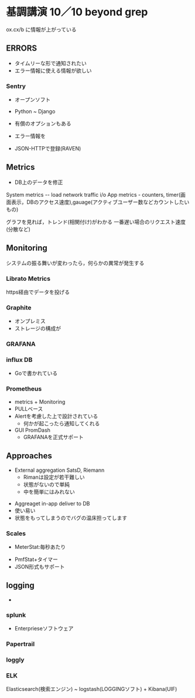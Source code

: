 # 基調講演 10／10 beyond grep

ox.cx/b に情報が上がっている

## ERRORS

* タイムリーな形で通知されたい
* エラー情報に使える情報が欲しい

### Sentry

* オープンソフト
* Python ~ Django
* 有償のオプションもある
* エラー情報を

* JSON-HTTPで登録(RAVEN)

## Metrics

+ DB上のデータを修正

System metrics -- load network traffic i/o
App metrics - counters, timer(画面表示，DBのアクセス速度),gauage(アクティブユーザー数などカウントしたいもの)

グラフを見れば，トレンド(相関付け)がわかる
一番遅い場合のリクエスト速度(分散など)

## Monitoring

システムの振る舞いが変わったら，何らかの異常が発生する

### Librato Metrics

https経由でデータを投げる

### Graphite

* オンプレミス
* ストレージの構成が

### GRAFANA

### influx DB

+ Goで書かれている

### Prometheus

* metrics + Monitoring
* PULLベース
* Alertを考慮した上で設計されている
  + 何かが起こったら通知してくれる
* GUI PromDash
  + GRAFANAを正式サポート

## Approaches

+ External aggregation SatsD, Riemann
  + Rimanは設定が若干難しい
  * 状態がないので単純
  * 中を簡単にはみれない
* Aggreaget in-app deliver to DB
 * 使い易い
 * 状態をもってしまうのでバグの温床担ってします

### Scales

+ MeterStat:毎秒あたり
* PmfStat+タイマー
* JSON形式もサポート

## logging

*

### splunk

+ Enterprieseソフトウェア

### Papertrail

### loggly

### ELK

Elasticsearch(検索エンジン) ~ logstash(LOGGINGソフト) + Kibana(UIF)
